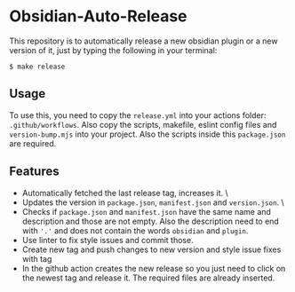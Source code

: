 # Obsidian-Auto-Release

This repository is to automatically release a new obsidian plugin or a new version of it, just by typing the following in your terminal:
````
$ make release
````

## Usage
To use this, you need to copy the ``release.yml`` into your actions folder: ``.github/workflows``. Also copy the scripts, makefile, eslint config files and ``version-bump.mjs`` into your project. Also the scripts inside this ``package.json`` are required.

## Features
- Automatically fetched the last release tag, increases it. \ 
- Updates the version in ``package.json``, ``manifest.json`` and ``version.json``. \ 
- Checks if ``package.json`` and ``manifest.json`` have the same name and description and those are not empty. Also the description need to end with ``'.'`` and does not contain the words ``obsidian`` and ``plugin``.
- Use linter to fix style issues and commit those.
- Create new tag and push changes to new version and style issue fixes with tag
- In the github action creates the new release so you just need to click on the newest tag and release it. The required files are already inserted.